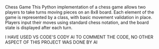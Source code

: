 Chess Game
This Python implementation of a chess game allows two players to take turns moving pieces on an 8x8 board. 
Each element of the game is represented by a class, with basic movement validation in place. 
Players input their moves using standard chess notation, and the board state is displayed after each turn.

I HAVE USED VS CODE'S CODY AI TO COMMENT THE CODE, NO OTHER ASPECT OF THIS PROJECT WAS DONE BY AI
